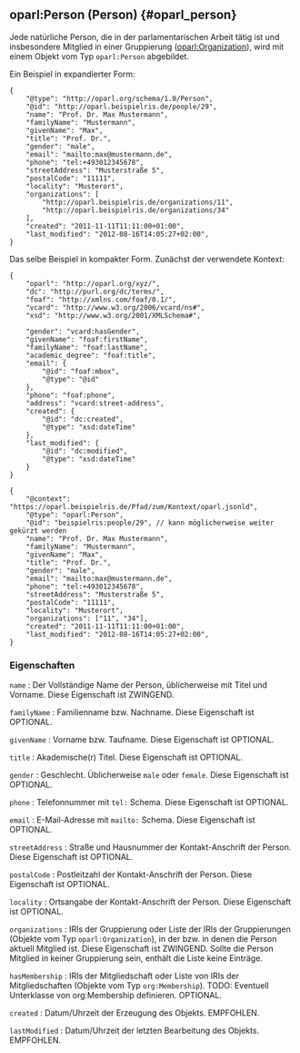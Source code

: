 oparl:Person (Person)  {#oparl_person}
--------------------

Jede natürliche Person, die in der parlamentarischen Arbeit tätig ist
und insbesondere Mitglied in einer Gruppierung ([oparl:Organization](#oparl_organization)),
wird mit einem Objekt vom Typ `oparl:Person` abgebildet.

Ein Beispiel in expandierter Form:

~~~~~  {#person_ex1 .json}
{
    "@type": "http://oparl.org/schema/1.0/Person",
    "@id": "http://oparl.beispielris.de/people/29",
    "name": "Prof. Dr. Max Mustermann",
    "familyName": "Mustermann",
    "givenName": "Max",
    "title": "Prof. Dr.",
    "gender": "male",
    "email": "mailto:max@mustermann.de",
    "phone": "tel:+493012345678",
    "streetAddress": "Musterstraße 5",
    "postalCode": "11111",
    "locality": "Musterort",
    "organizations": [
        "http://oparl.beispielris.de/organizations/11",
        "http://oparl.beispielris.de/organizations/34"
    ],
    "created": "2011-11-11T11:11:00+01:00",
    "last_modified": "2012-08-16T14:05:27+02:00",
}
~~~~~

Das selbe Beispiel in kompakter Form. Zunächst der verwendete Kontext:

~~~~~  {#person_ex_context .json}
{
    "oparl": "http://oparl.org/xyz/",
    "dc": "http://purl.org/dc/terms/",
    "foaf": "http://xmlns.com/foaf/0.1/",
    "vcard": "http://www.w3.org/2006/vcard/ns#",
    "xsd": "http://www.w3.org/2001/XMLSchema#",

    "gender": "vcard:hasGender",
    "givenName": "foaf:firstName",
    "familyName": "foaf:lastName",
    "academic_degree": "foaf:title",
    "email": {
        "@id": "foaf:mbox",
        "@type": "@id"
    },
    "phone": "foaf:phone",
    "address": "vcard:street-address",
    "created": {
        "@id": "dc:created",
        "@type": "xsd:dateTime"
    },
    "last_modified": {
        "@id": "dc:modified",
        "@type": "xsd:dateTime"
    }
}
~~~~~

~~~~~  {#person_ex2 .json}
{
    "@context": "https://oparl.beispielris.de/Pfad/zum/Kontext/oparl.jsonld",
    "@type": "oparl:Person",
    "@id": "beispielris:people/29", // kann möglicherweise weiter gekürzt werden
    "name": "Prof. Dr. Max Mustermann",
    "familyName": "Mustermann",
    "givenName": "Max",
    "title": "Prof. Dr.",
    "gender": "male",
    "email": "mailto:max@mustermann.de",
    "phone": "tel:+493012345678",
    "streetAddress": "Musterstraße 5",
    "postalCode": "11111",
    "locality": "Musterort",
    "organizations": ["11", "34"],
    "created": "2011-11-11T11:11:00+01:00",
    "last_modified": "2012-08-16T14:05:27+02:00",
}
~~~~~
### Eigenschaften ###

`name`
:   Der Vollständige Name der Person, üblicherweise mit Titel und Vorname.
    Diese Eigenschaft ist ZWINGEND.

`familyName`
:   Familienname bzw. Nachname. Diese Eigenschaft ist OPTIONAL.

`givenName`
:   Vorname bzw. Taufname. Diese Eigenschaft ist OPTIONAL.

`title`
:   Akademische(r) Titel. Diese Eigenschaft ist OPTIONAL.

`gender`
:   Geschlecht. Üblicherweise `male` oder `female`. Diese Eigenschaft ist OPTIONAL.

`phone`
:   Telefonnummer mit `tel:` Schema. Diese Eigenschaft ist OPTIONAL.

`email`
:   E-Mail-Adresse mit `mailto:` Schema. Diese Eigenschaft ist OPTIONAL.

`streetAddress`
:   Straße und Hausnummer der Kontakt-Anschrift der Person. Diese Eigenschaft ist OPTIONAL.

`postalCode`
:   Postleitzahl der Kontakt-Anschrift der Person. Diese Eigenschaft ist OPTIONAL.

`locality`
:   Ortsangabe der Kontakt-Anschrift der Person. Diese Eigenschaft ist OPTIONAL.

`organizations`
:   IRIs der Gruppierung oder Liste der IRIs der Gruppierungen (Objekte vom Typ `oparl:Organization`), in der
    bzw. in denen die Person aktuell Mitglied ist.
    Diese Eigenschaft ist ZWINGEND. Sollte die Person Mitglied in keiner Gruppierung sein,
    enthält die Liste keine Einträge.

`hasMembership`
:   IRIs der Mitgliedschaft oder Liste von IRIs der Mitgliedschaften (Objekte vom Typ `org:Membership`). TODO: Eventuell Unterklasse von org:Membership definieren. OPTIONAL.

`created`
:   Datum/Uhrzeit der Erzeugung des Objekts. EMPFOHLEN.

`lastModified`
:   Datum/Uhrzeit der letzten Bearbeitung des Objekts. EMPFOHLEN.
